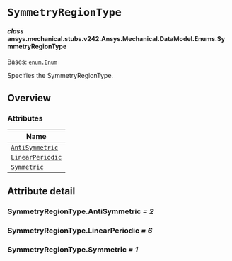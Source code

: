 # `SymmetryRegionType`

<a id="ansys.mechanical.stubs.v242.Ansys.Mechanical.DataModel.Enums.SymmetryRegionType"></a>

#### *class* ansys.mechanical.stubs.v242.Ansys.Mechanical.DataModel.Enums.SymmetryRegionType

Bases: [`enum.Enum`](https://docs.python.org/3/library/enum.html#enum.Enum)

Specifies the SymmetryRegionType.

<!-- !! processed by numpydoc !! -->

<a id="overview"></a>

## Overview

### Attributes

| Name |
| ---------------------------------------------------------------------------------------------------------------------------------- |
| [`AntiSymmetric`](#SymmetryRegionType.AntiSymmetric) |
| [`LinearPeriodic`](#SymmetryRegionType.LinearPeriodic) |
| [`Symmetric`](#SymmetryRegionType.Symmetric) |

<a id="attribute-detail"></a>

## Attribute detail

<a id="SymmetryRegionType.AntiSymmetric"></a>

### SymmetryRegionType.AntiSymmetric *= 2*

<a id="SymmetryRegionType.LinearPeriodic"></a>

### SymmetryRegionType.LinearPeriodic *= 6*

<a id="SymmetryRegionType.Symmetric"></a>

### SymmetryRegionType.Symmetric *= 1*


